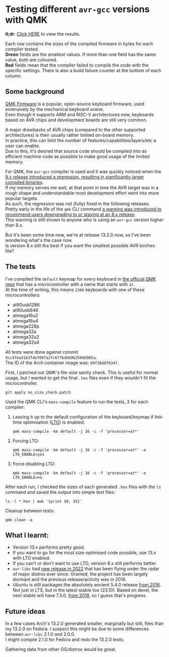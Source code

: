 # Testing different `avr-gcc` versions with QMK

**tl;dr**: [Click HERE](https://erovia.github.io/gcc-test-qmk/avr-gcc) to view the results.  

Each row contains the sizes of the compiled firmware in bytes for each compiler tested.  
**Green** fields are the smallest values. If more than one field has the same value, both are coloured.  
**Red** fields mean that the compiler failed to compile the code with the specific settings. There is also a build failure counter at the bottom of each column.  

## Some background

[QMK Firmware](https://qmk.fm/) is a popular, open-source keyboard firmware, used extensively by the mechanical keyboard scene.  
Even though it supports ARM and RISC-V architectures now, keyboards based on AVR chips and development boards are still very common.  

A major drawbacks of AVR chips (compared to the other supported architectures) is their usually rather limited on-board memory.  
In practice, this can limit the number of features/capabilities/layers/etc a user can enable.  
Due to this, it's desired that source code should be compiled into as efficient machine code as possible to make good usage of the limited memory.  

For QMK, the `avr-gcc` compiler is used and it was quickly noticed when the [9.x release introduced a regression, resulting in significantly larger compiled binaries](https://gcc.gnu.org/bugzilla/show_bug.cgi?id=91189).  
If my memory serves me well, at that point in time the AVR target was in a rough shape and understandable most development effort went into more popular targets.  
As such, the regression was not (fully) fixed in the following releases.  
Pretty early in the life of the `qmk` CLI command [a warning was introduced to recommend users downgrading to or staying at an 8.x release](https://github.com/qmk/qmk_firmware/commit/cf40c33c907c44753bb145b9f2d5107447422fbc#diff-d26098f964e0334af937ce9fee1a3dd91968877932f3370a6c7925964f9fe833R55).  
This warning is still shown to anyone who is using an `avr-gcc` version higher than 8.x.  

But it's been some time now, we're at release 13.2.0 now, so I've been wondering what's the case now.  
Is version 8.x still the best if you want the smallest possible AVR bin/hex file?  


## The tests

I've compiled the `default` keymap for every keyboard in [the official QMK repo](https://github.com/qmk/qmk_firmware) that has a microcontroller with a name that starts with `at`.  
At the time of writing, this means `2366` keyboards with one of these microcontrollers:  

* at90usb1286
* at90usb646
* atmega16u2
* atmega16u4
* atmega328p
* atmega32a
* atmega32u2
* atmega32u4

All tests were done against commit `dcc47ea31b3f4ef097a2fc677bdbb9b2560d905a`.  
The ID of the Arch container image was: `69f38d8f6347`.  

First, I patched out QMK's file-size sanity check. This is useful for normal usage, but I wanted to get the final `.hex` files even if they wouldn't fit the microcontroller.

    git apply no_size_check.patch

Used the QMK CLI's `mass-compile` feature to run the tests, 3 for each compiler:

1. Leaving it up to the default configuration of the keyboard/keymap if link-time optimisation ([LTO](https://en.wikipedia.org/wiki/Interprocedural_optimization)) is enabled:

       qmk mass-compile -km default -j 16 -c -f 'processor=at*'

2. Forcing LTO:

       qmk mass-compile -km default -j 16 -c -f 'processor=at*' -e LTO_ENABLE=yes

3. Force disabling LTO:

       qmk mass-compile -km default -j 16 -c -f 'processor=at*' -e LTO_ENABLE=no

After each run, I checked the sizes of each generated `.hex` files with the `ls` command and saved the output into simple text files:

    ls -l *.hex | awk '{print $9, $5}'

Cleanup between tests:

    qmk clean -a



## What I learnt:

- Version 13.x performs pretty good.  
- If you want to go for the most size-optimised code possible, use 13.x with LTO enabled.  
- If you can't or don't want to use LTO, version 8.x still performs better.  
- `avr-libc` had [new release in 2022](https://github.com/avrdudes/avr-libc/tags) that has been flying under the radar of major distros ever since. Granted, the project has been largely dormant and the previous release/activity was in 2016.  
- Ubuntu is still packages the absolutely ancient 5.4.0 release [from 2016](https://gcc.gnu.org/gcc-5/). Not just in LTS, but in the latest stable too (23.10). Based on devel, the next stable will have 7.3.0, [from 2018](https://gcc.gnu.org/gcc-7/), so I guess that's progress.  


## Future ideas

In a few cases Arch's 13.2.0 generated smaller, marginally but still, files than my 13.2.0 on Fedora. I suspect this might be due to some differences between `avr-libc` 2.1.0 and 2.0.0.  
I might compile 2.1.0 for Fedora and redo the 13.2.0 tests.  

Gathering data from other OS/distros would be great.  
